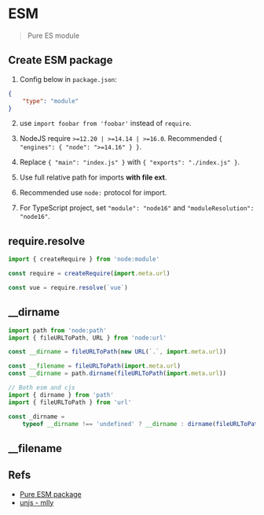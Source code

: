 # ESM

> Pure ES module

## Create ESM package

1. Config below in `package.json`:

```json
{
    "type": "module"
}
```

2. use `import foobar from 'foobar'` instead of `require`.

3. NodeJS require `>=12.20 | >=14.14 | >=16.0`. Recommended `{ "engines": { "node": ">=14.16" } }`.

4. Replace `{ "main": "index.js" }` with `{ "exports": "./index.js" }`.

5. Use full relative path for imports **with file ext**.

6. Recommended use `node:` protocol for import.

7. For TypeScript project, set `"module": "node16"` and `"moduleResolution": "node16"`.

## require.resolve

```js
import { createRequire } from 'node:module'

const require = createRequire(import.meta.url)

const vue = require.resolve(`vue`)
```

## \_\_dirname

```js
import path from 'node:path'
import { fileURLToPath, URL } from 'node:url'

const __dirname = fileURLToPath(new URL(`.`, import.meta.url))

const __filename = fileURLToPath(import.meta.url)
const __dirname = path.dirname(fileURLToPath(import.meta.url))

// Both esm and cjs
import { dirname } from 'path'
import { fileURLToPath } from 'url'

const _dirname =
    typeof __dirname !== 'undefined' ? __dirname : dirname(fileURLToPath(import.meta.url))
```

## \_\_filename

## Refs

-   [Pure ESM package](https://gist.github.com/sindresorhus/a39789f98801d908bbc7ff3ecc99d99c)
-   [unjs - mlly](https://github.com/unjs/mlly)
